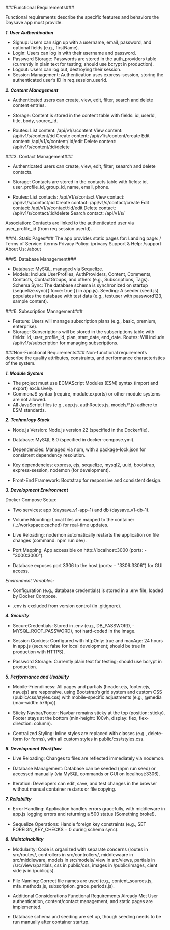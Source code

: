 ###Functional Requirements###

Functional requirements describe the specific features and behaviors the Daysave app must provide.

***1. User Authentication***
- Signup: Users can sign up with a username, email, password, and optional fields (e.g., firstName).
- Login: Users can log in with their username and password.
- Password Storage: Passwords are stored in the auth_providers table (currently in plain text for testing; should use bcrypt in production).
- Logout: Users can log out, destroying their session.
- Session Management: Authentication uses express-session, storing the authenticated user’s ID in req.session.userId.

***2. Content Management***
- Authenticated users can create, view, edit, filter, search and delete content entries.
- Storage: Content is stored in the content table with fields: id, userId, title, body, source_id.

- Routes:
List content: /api/v1/s/content
View content: /api/v1/s/content/:id
Create content: /api/v1/s/content/create
Edit content: /api/v1/s/content/:id/edit
Delete content: /api/v1/s/content/:id/delete

###3. Contact Management###
- Authenticated users can create, view, edit, filter, seaarch and delete contacts.
- Storage: Contacts are stored in the contacts table with fields: id, user_profile_id, group_id, name, email, phone.

- Routes:
List contacts: /api/v1/s/contact
View contact: /api/v1/s/contact/:id
Create contact: /api/v1/s/contact/create
Edit contact: /api/v1/s/contact/:id/edit
Delete contact: /api/v1/s/contact/:id/delete
Search contact: /api/v1/s/

Association: Contacts are linked to the authenticated user via user_profile_id (from req.session.userId).

###4. Static Pages###
The app provides static pages for:
Landing page: /
Terms of Service: /terms
Privacy Policy: /privacy
Support & Help: /support
About Us: /about

###5. Database Management###
- Database: MySQL, managed via Sequelize.
- Models: Include UserProfiles, AuthProviders, Content, Comments, Contacts, ContactGroups, and others (e.g., Subscriptions, Tags).
Schema Sync: The database schema is synchronized on startup (sequelize.sync({ force: true }) in app.js).
Seeding: A seeder (seed.js) populates the database with test data (e.g., testuser with password123, sample content).

###6. Subscription Management###
- Feature: Users will manage subscription plans (e.g., basic, premium, enterprise).
- Storage: Subscriptions will be stored in the subscriptions table with fields: id, user_profile_id, plan, start_date, end_date.
Routes: Will include /api/v1/s/subscription 
 for managing subscriptions.

###Non-Functional Requirements###
Non-functional requirements describe the quality attributes, constraints, and performance characteristics of the system.

***1. Module System***
- The project must use ECMAScript Modules (ESM) syntax (import and export) exclusively.
- CommonJS syntax (require, module.exports) or other module systems are not allowed.
- All JavaScript files (e.g., app.js, authRoutes.js, models/*.js) adhere to ESM standards.

***2. Technology Stack***

- Node.js Version: Node.js version 22 (specified in the Dockerfile).

- Database: MySQL 8.0 (specified in docker-compose.yml).

- Dependencies:
Managed via npm, with a package-lock.json for consistent dependency resolution.

- Key dependencies: express, ejs, sequelize, mysql2, uuid, bootstrap, express-session, nodemon (for development).

- Front-End Framework: Bootstrap for responsive and consistent design.

***3. Development Environment***

Docker Compose Setup:
- Two services: app (daysave_v1-app-1) and db (daysave_v1-db-1).

- Volume Mounting: Local files are mapped to the container (..:/workspace:cached) for real-time updates.

- Live Reloading: nodemon automatically restarts the application on file changes (command: npm run dev).

- Port Mapping:
App accessible on http://localhost:3000 (ports: - "3000:3000").

- Database exposes port 3306 to the host (ports: - "3306:3306") for GUI access.

*Environment Variables:*

- Configuration (e.g., database credentials) is stored in a .env file, loaded by Docker Compose.

- .env is excluded from version control (in .gitignore).

***4. Security***

- SecureCredentials: Stored in .env (e.g., DB_PASSWORD, - MYSQL_ROOT_PASSWORD), not hard-coded in the image.

- Session Cookies: Configured with httpOnly: true and maxAge: 24 hours in app.js (secure: false for local development; should be true in production with HTTPS).

- Password Storage: Currently plain text for testing; should use bcrypt in production.

***5. Performance and Usability***

- Mobile-Friendliness: All pages and partials (header.ejs, footer.ejs, nav.ejs) are responsive, using Bootstrap’s grid system and custom CSS (public/css/styles.css) with mobile-specific adjustments (e.g., @media (max-width: 576px)).

- Sticky Navbar/Footer:
Navbar remains sticky at the top (position: sticky).
Footer stays at the bottom (min-height: 100vh, display: flex, flex-direction: column).

- Centralized Styling: Inline styles are replaced with classes (e.g., delete-form for forms), with all custom styles in public/css/styles.css.

***6. Development Workflow***

- Live Reloading: Changes to files are reflected immediately via nodemon.

- Database Management: Database can be seeded (npm run seed) or accessed manually (via MySQL commands or GUI on localhost:3306).

- Iteration: Developers can edit, save, and test changes in the browser without manual container restarts or file copying.

***7. Reliability***

- Error Handling: Application handles errors gracefully, with middleware in app.js logging errors and returning a 500 status (Something broke!).

- Sequelize Operations: Handle foreign key constraints (e.g., SET FOREIGN_KEY_CHECKS = 0 during schema sync).

***8. Maintainability***

- Modularity: Code is organized with separate concerns (routes in src/routes/, controllers in src/controllers/, middlewaare in src/middleware, models in src/models/ view in src/views, partials in /src/views/partials, css in public/css, images in /public/images, cient side js in /public/js).


- File Naming: Correct file names are used (e.g., content_sources.js, mfa_methods.js, subscription_grace_periods.js).

- Additional Considerations
Functional Requirements Already Met
User authentication, content/contact management, and static pages are implemented.

- Database schema and seeding are set up, though seeding needs to be run manually after container startup.

